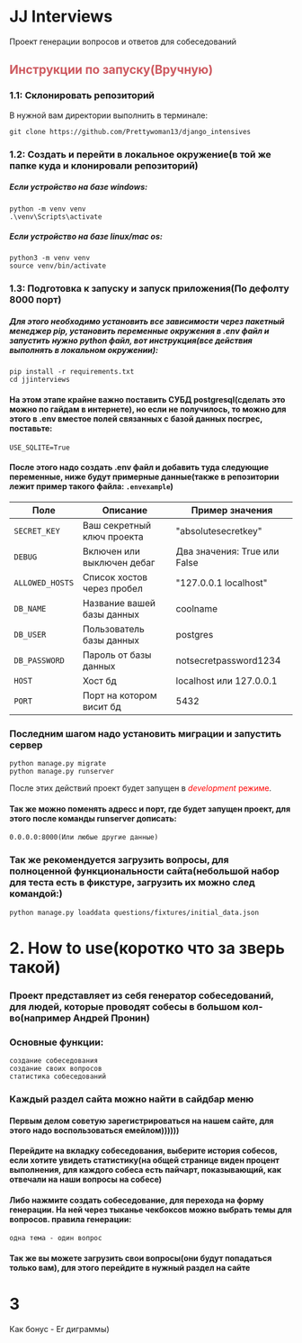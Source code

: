 # JJ Interviews
Проект генерации вопросов и ответов для собеседований
## <span style="color:CE5A60;">Инструкции по запускy(Вручную)
### 1.1: Склонировать репозиторий

В нужной вам директории выполнить в терминале:
	
	git clone https://github.com/Prettywoman13/django_intensives


### 1.2: Создать и перейти в локальное окружение(в той же папке куда и клонировали репозиторий)

##### Если устройство на базе windows: 
    python -m venv venv
    .\venv\Scripts\activate

##### Если устройство на базе linux/mac os: 
    python3 -m venv venv 
    source venv/bin/activate


### 1.3: Подготовка к запуску и запуск приложения(По дефолту 8000 порт)
##### Для этого необходимо установить все зависимости через пакетный менеджер pip, установить переменные окружения в .env файл и запустить нужно python файл, вот инструкция(все действия выполнять в локальном окружении):
    pip install -r requirements.txt
    cd jjinterviews

#### На этом этапе крайне важно поставить СУБД postgresql(сделать это можно по гайдам в интернете), но если не получилось, то можно для этого в .env вместое полей связанных с базой данных посгрес, поставьте: 
    USE_SQLITE=True
#### После этого надо создать .env файл и добавить туда следующие переменные, ниже будут примерные данные(также в репозитории лежит пример такого файла: `.envexample`)
| Поле          | Описание                    | Пример значения                        |
|---------------|-----------------------------|----------------------------------------|
|`SECRET_KEY`   | Ваш секретный ключ проекта  | "absolutesecretkey"                    |
| `DEBUG`       | Включен или выключен дебаг  | Два значения: True или False           |
|`ALLOWED_HOSTS`| Список хостов через пробел  | "127.0.0.1 localhost"                  |
|`DB_NAME`      | Название вашей базы данных| coolname|
|`DB_USER`      |Пользователь базы данных | postgres|
|`DB_PASSWORD`|Пароль от базы данных | notsecretpassword1234|
|`HOST`|Хост бд| localhost или 127.0.0.1|
|`PORT`|Порт на котором висит бд | 5432|
### Последним шагом надо установить миграции и запустить сервер
    python manage.py migrate
    python manage.py runserver
    
После этих действий проект будет запущен в <span style="color:red">*development* режиме</span>.
#### Так же можно поменять адресс и порт, где будет запущен проект, для этого после команды runserver дописать:
	0.0.0.0:8000(Или любые другие данные)
### Так же рекомендуется загрузить вопросы, для полноценной функциональности сайта(небольшой набор для теста есть в фикстуре, загрузить их можно след командой:)
    python manage.py loaddata questions/fixtures/initial_data.json

# 2. How to use(коротко что за зверь такой)
### Проект представляет из себя генератор собеседований, для людей, которые проводят собесы в большом кол-во(например Андрей Пронин)
### Основные функции:
    создание собеседования
    создание своих вопросов
    статистика собеседований
### Каждый раздел сайта можно найти в сайдбар меню
#### Первым делом советую зарегистрироваться на нашем сайте, для этого надо воспользоваться емейлом))))))
#### Перейдите на вкладку собеседования, выберите история собесов, если хотите увидеть статистику(на общей странице виден процент выполнения, для каждого собеса есть пайчарт, показывающий, как отвечали на наши вопросы на собесе)
#### Либо нажмите создать собеседование, для перехода на форму генерации. На ней через тыканье чекбоксов можно выбрать темы для вопросов. правила генерации: 
    одна тема - один вопрос 
#### Так же вы можете загрузить свои вопросы(они будут попадаться только вам), для этого перейдите в нужный раздел на сайте

# 3
Как бонус - Er диграммы)
